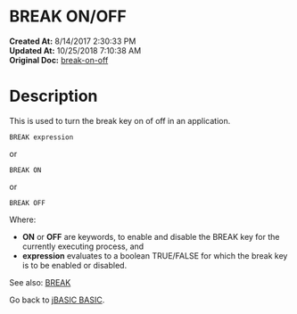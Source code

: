 # BREAK ON/OFF

**Created At:** 8/14/2017 2:30:33 PM  
**Updated At:** 10/25/2018 7:10:38 AM  
**Original Doc:** [break-on-off](https://docs.jbase.com/36868-jbase-basic/break-on-off)  


# Description 

This is used to turn the break key on of off in an application.

```
BREAK expression
```

or

```
BREAK ON
```

or

```
BREAK OFF
```

Where:

- **ON** or **OFF** are keywords, to enable and disable the BREAK key for the currently executing process, and
- **expression** evaluates to a boolean TRUE/FALSE for which the break key is to be enabled or disabled.




See also: [BREAK](263578-break)

Go back to [jBASIC BASIC](263498-jbase-basic).
